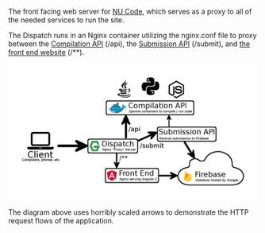 The front facing web server for [NU Code](http://code.neumont.edu), which serves as a proxy to all
of the needed services to run the site.

The Dispatch runs in an Nginx container utilizing the nginx.conf file to proxy between the
[Compilation API](https://github.com/Tahler/nu-code-compilation-api) (/api), the
[Submission API](https://github.com/Tahler/nu-code-submission-api) (/submit), and
[the front end website](https://github.com/Tahler/nu-code-web) (/**).

![diagram](https://raw.githubusercontent.com/Tahler/nu-code-dispatch/master/doc/flow-diagram.png)

The diagram above uses horribly scaled arrows to demonstrate the HTTP request flows of the
application.

